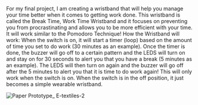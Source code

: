 For my final project, I am creating a wristband that will help you manage your time better when it comes to getting work done. This wristband is called the Break Time, Work Time Wristband and it focuses on preventing you from procrastinating and allows you to be more efficient with your time. It will work similar to the Pomodoro Technique!
How the Wristband will work:
When the switch is on, it will start a timer (loop) based on the amount of time you set to do work (30 minutes as an example). Once the timer is done, the buzzer will go off to a certain pattern and the LEDS will turn on and stay on for 30 seconds to alert you that you have a break (5 minutes as an example). The LEDS will then turn on again and the buzzer will go off after the 5 minutes to alert you that it is time to do work again! This will only work when the switch is on. When the switch is in the off position, it just becomes a simple wearable wristband. 

![Paper Prototype_ E-textiles-2](https://user-images.githubusercontent.com/124649732/235572253-575f7293-ae62-46f4-9a8b-560f745f09f0.jpg)
